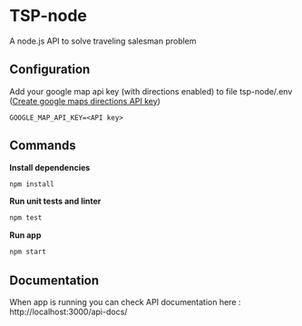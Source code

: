 # TSP-node
A node.js API to solve traveling salesman problem

## Configuration
Add your google map api key (with directions enabled) to file tsp-node/.env ([Create google maps directions API key](https://developers.google.com/maps/documentation/directions/start#get-a-key))
```
GOOGLE_MAP_API_KEY=<API key>
```

## Commands

**Install dependencies**
```bash
npm install
```

**Run unit tests and linter**
```bash
npm test
```

**Run app**
```bash
npm start
```

## Documentation

When app is running you can check API documentation here : http://localhost:3000/api-docs/
